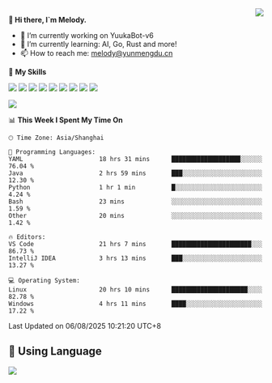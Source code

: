 <a href="#">
  <img align="right" src="https://github-readme-stats.vercel.app/api?username=melodyyuuka&count_private=true&show_icons=true" />
</a>

**👋 Hi there, I`m Melody.**

- 🔭 I’m currently working on YuukaBot-v6
- 🌱 I’m currently learning: AI, Go, Rust and more!
- 📫 How to reach me: melody@yunmengdu.cn

🌟 **My Skills** 

![](https://img.shields.io/badge/-Python-3e74a2?style=flat-square&logo=Python&logoColor=fff)
![](https://img.shields.io/badge/-Java-007396?style=flat-square&logo=OpenJDK&logoColor=fff)
![](https://img.shields.io/badge/-Node.js-339933?style=flat-square&logo=Node.js&logoColor=fff)
![](https://img.shields.io/badge/-Git-f05032?style=flat-square&logo=git&logoColor=fff)
![](https://img.shields.io/badge/-PostgreSQL-4169e1?style=flat-square&logo=PostgreSQL&logoColor=fff)
![](https://img.shields.io/badge/-Rust-000000?style=flat-square&logo=rust&logoColor=fff)
![](https://img.shields.io/badge/-VSCode-007acc?style=flat-square&logo=Visual-Studio-Code&logoColor=fff)
![](https://img.shields.io/badge/-FastAPI-009688?style=flat-square&logo=FastAPI&logoColor=fff)
![](https://img.shields.io/badge/-Linux-000000?style=flat-square&logo=Linux&logoColor=fff)


![](https://wakatime.com/badge/user/fa6dc0e2-47c5-4d2d-ae45-69fec6f2122c.svg)

<!--START_SECTION:waka-->
📊 **This Week I Spent My Time On** 

```text
🕑︎ Time Zone: Asia/Shanghai

💬 Programming Languages: 
YAML                     18 hrs 31 mins      ███████████████████░░░░░░   76.04 % 
Java                     2 hrs 59 mins       ███░░░░░░░░░░░░░░░░░░░░░░   12.30 % 
Python                   1 hr 1 min          █░░░░░░░░░░░░░░░░░░░░░░░░    4.24 % 
Bash                     23 mins             ░░░░░░░░░░░░░░░░░░░░░░░░░    1.59 % 
Other                    20 mins             ░░░░░░░░░░░░░░░░░░░░░░░░░    1.42 % 

🔥 Editors: 
VS Code                  21 hrs 7 mins       ██████████████████████░░░   86.73 % 
IntelliJ IDEA            3 hrs 13 mins       ███░░░░░░░░░░░░░░░░░░░░░░   13.27 % 

💻 Operating System: 
Linux                    20 hrs 10 mins      █████████████████████░░░░   82.78 % 
Windows                  4 hrs 11 mins       ████░░░░░░░░░░░░░░░░░░░░░   17.22 % 
```


 Last Updated on 06/08/2025 10:21:20 UTC+8
<!--END_SECTION:waka-->

## 🥰 **Using Language**

![](https://github-readme-stats.vercel.app/api/wakatime?username=MelodyYuyuko&layout=compact&hide_border=true)
